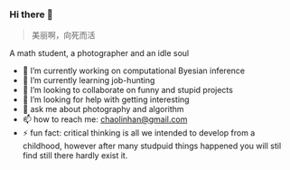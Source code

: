 ### Hi there 👋

<!--
**chaolinhan/chaolinhan** is a ✨ _special_ ✨ repository because its `README.md` (this file) appears on your GitHub profile.

Here are some ideas to get you started:

- 🔭 I’m currently working on ...
- 🌱 I’m currently learning ...
- 👯 I’m looking to collaborate on ...
- 🤔 I’m looking for help with ...
- 💬 Ask me about ...
- 📫 How to reach me: ...
- 😄 Pronouns: ...
- ⚡ Fun fact: ...
-->

> 美丽啊，向死而活

A math student, a photographer and an idle soul

- 🔭  I’m currently working on computational Byesian inference
- 🌱  I’m currently learning job-hunting
- 👯  I’m looking to collaborate on funny and stupid projects
- 🤔  I’m looking for help with getting interesting
- 💬  ask me about photography and algorithm
- 📫  how to reach me: chaolinhan@gmail.com
- ⚡ fun fact: critical thinking is all we intended to develop from a childhood, however after many studpuid things happened you will stil find still there hardly exist it.
